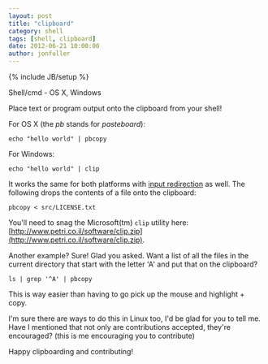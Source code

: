 ```yaml
---
layout: post
title: "clipboard"
category: shell
tags: [shell, clipboard]
date: 2012-06-21 10:00:00
author: jonfuller
---
```

{% include JB/setup %}

Shell/cmd - OS X, Windows

Place text or program output onto the clipboard from your shell!

For OS X (the _pb_ stands for _pasteboard_):

    echo "hello world" | pbcopy

For Windows:

    echo "hello world" | clip

It works the same for both platforms with [input redirection](shell/2012/06/18/i-lied-redirection/) as well.  The following drops the contents of a file onto the clipboard:

    pbcopy < src/LICENSE.txt

You'll need to snag the Microsoft(tm) `clip` utility here: [http://www.petri.co.il/software/clip.zip](http://www.petri.co.il/software/clip.zip).

Another example?  Sure!  Glad you asked.  Want a list of all the files in the current directory that start with the letter 'A' and put that on the clipboard?

    ls | grep '^A' | pbcopy

This is way easier than having to go pick up the mouse and highlight + copy.

I'm sure there are ways to do this in Linux too, I'd be glad for you to tell me.  Have I mentioned that not only are contributions accepted, they're encouraged? (this is me encouraging you to contribute)

Happy clipboarding and contributing!
